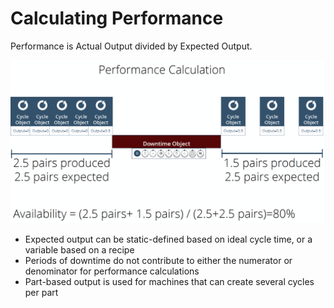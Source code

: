 # Calculating Performance
 Performance is Actual Output divided by Expected Output.
 
 ![](performanceCalc.png)
 
  * Expected output can be static-defined based on ideal cycle time, or a variable based on a recipe
  * Periods of downtime do not contribute to either the numerator or denominator for performance calculations
  * Part-based output is used for machines that can create several cycles per part